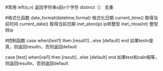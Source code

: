
#常用
left(s,n) 返回字符串s前n个字符
distinct（） 去重	

#格式化函数
date_format(datetime,format) 格式化日期
current_time() 取得当前时间
current_date() 取得当前日期
inet_aton(ip) ip转整型
inet_ntoa(int) 整型转ip

#控制函数
case when[test1] then [result1]...else [default] end
如果testn是真，则返回resultn，否则返回default

case [test] when[val1] then [result]...else [default] end  如果test和valn相等，则返回resultn，否则返回default
